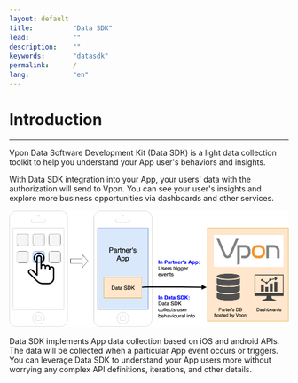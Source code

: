 ```yaml
---
layout: default
title:          "Data SDK"
lead:           ""
description:    ""
keywords:       "datasdk"
permalink:      /
lang:           "en"
---
```


# Introduction
---

Vpon Data Software Development Kit (Data SDK) is a light data collection toolkit to help you understand your App user's behaviors and insights.

With Data SDK integration into your App, your users' data with the authorization will send to Vpon. You can see your user's insights and explore more business opportunities via dashboards and other services. 

![](/docs/images/introduction.png)

Data SDK implements App data collection based on iOS and android APIs. The data will be collected when a particular App event occurs or triggers. You can leverage Data SDK to understand your App users more without worrying any complex API definitions, iterations, and other details. 
